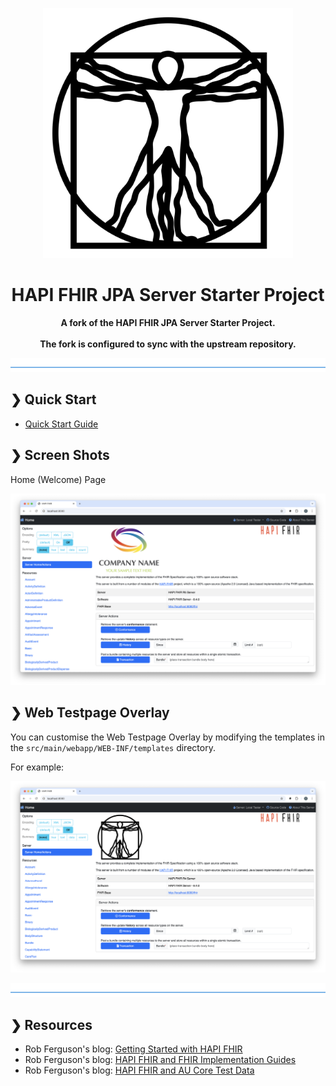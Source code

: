 <p align="center">
  <img src="./logo.svg" alt="HAPI FHIR AU Starter Project" width="400"/>
</p>

<h1 align="center">HAPI FHIR JPA Server Starter Project</h1>

<p align="center">
  <b>A fork of the HAPI FHIR JPA Server Starter Project.</b> <br> <br>
  <b>The fork is configured to sync with the upstream repository.</b> <br>
</p>

![divider](./divider.png)


## ❯ Quick Start

* [Quick Start Guide](docs/quick-start-guide)

## ❯ Screen Shots

Home (Welcome) Page

<p align="center">
  <img src="https://github.com/Robinyo/hapi-fhir-jpaserver-starter/blob/master/docs/screen-shots/welcome.png">
</p>

## ❯ Web Testpage Overlay

You can customise the Web Testpage Overlay by modifying the templates in the `src/main/webapp/WEB-INF/templates` directory.

For example:

<p align="center">
  <img src="https://github.com/Robinyo/hapi-fhir-jpaserver-starter/blob/master/docs/screen-shots/web-testpage-overlay.png">
</p>

![divider](./divider.png)

## ❯ Resources

* Rob Ferguson's blog: [Getting Started with HAPI FHIR](https://rob-ferguson.me/getting-started-with-hapi-fhir/)
* Rob Ferguson's blog: [HAPI FHIR and FHIR Implementation Guides](https://rob-ferguson.me/hapi-fhir-and-fhir-implementation-guides/)
* Rob Ferguson's blog: [HAPI FHIR and AU Core Test Data](https://rob-ferguson.me/hapi-fhir-and-au-core-test-data/)
